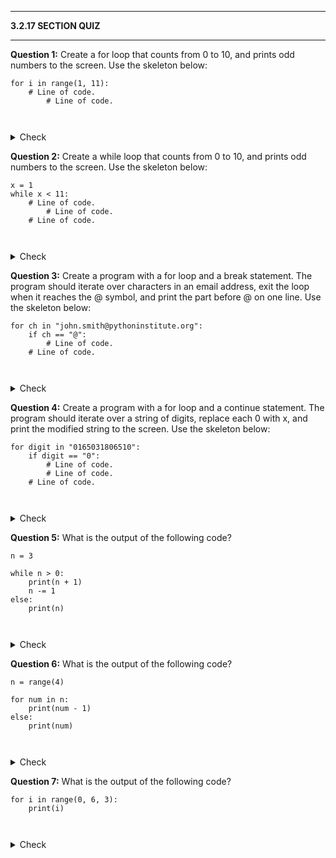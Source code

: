 
---

**3.2.17 SECTION QUIZ**

---

**Question 1:** Create a for loop that counts from 0 to 10, and prints odd numbers to the screen. Use the skeleton below:

```
for i in range(1, 11):
    # Line of code.
        # Line of code.
 
 
```

<details>
  <summary>Check</summary>
  Sample solution:

  ```python
  for i in range(0, 11):
      if i % 2 != 0:
          print(i)

  ```
</details>

**Question 2:** Create a while loop that counts from 0 to 10, and prints odd numbers to the screen. Use the skeleton below:

```
x = 1
while x < 11:
    # Line of code.
        # Line of code.
    # Line of code.
 
 
```

<details>
  <summary>Check</summary>
  Sample solution:

  ```python
  x = 1
  while x < 11:
      if x % 2 != 0:
          print(x)
      x += 1

  ```
</details>

**Question 3:** Create a program with a for loop and a break statement. The program should iterate over characters in an email address, exit the loop when it reaches the @ symbol, and print the part before @ on one line. Use the skeleton below:

```
for ch in "john.smith@pythoninstitute.org":
    if ch == "@":
        # Line of code.
    # Line of code.
 
 
```

<details>
  <summary>Check</summary>
  Sample solution:

  ```python
  for ch in "john.smith@pythoninstitute.org":
      if ch == "@":
          break
      print(ch, end="")

  ```
</details>

**Question 4:** Create a program with a for loop and a continue statement. The program should iterate over a string of digits, replace each 0 with x, and print the modified string to the screen. Use the skeleton below:

```
for digit in "0165031806510":
    if digit == "0":
        # Line of code.
        # Line of code.
    # Line of code.
 
 
```

<details>
  <summary>Check</summary>
  Sample solution:

  ```python
  for digit in "0165031806510":
      if digit == "0":
          print("x", end="")
          continue
      print(digit, end="")

  ```
</details>

**Question 5:** What is the output of the following code?

```
n = 3
 
while n > 0:
    print(n + 1)
    n -= 1
else:
    print(n)
 
 
```

<details>
  <summary>Check</summary>

  ```Output
  4
  3
  2
  0
  ```
</details>


**Question 6:** What is the output of the following code?

```
n = range(4)
 
for num in n:
    print(num - 1)
else:
    print(num)
 
   
```

<details>
  <summary>Check</summary>

  ```Output
  -1
  0
  1
  2
  3
  ```
</details>



**Question 7:** What is the output of the following code?

```
for i in range(0, 6, 3):
    print(i)
 
 
```

<details>
  <summary>Check</summary>

  ```Output
  0
  3
  ```
</details>
